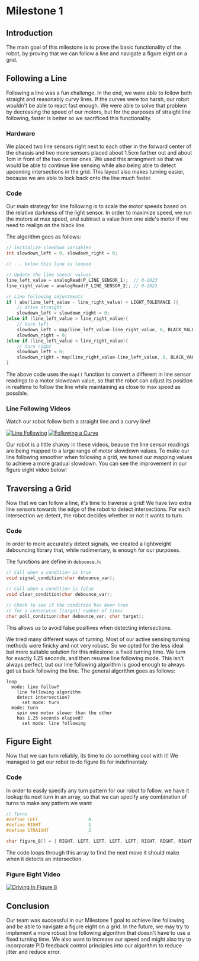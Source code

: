 # Milestone 1

## Introduction
The main goal of this milestone is to prove the basic functionality of the robot, by proving that we can follow a line and navigate a figure eight on a grid.

## Following a Line
Following a line was a fun challenge. In the end, we were able to follow both straight and reasonably curvy lines. If the curves were too harsh, our robot wouldn't be able to react fast enough. We were able to solve that problem by decreasing the speed of our motors, but for the purposes of straight line following, faster is better so we sacrificed this functionality.

### Hardware
We placed two line sensors right next to each other in the forward center of the chassis and two more sensors placed about 1.5cm farther out and about 1cm in front of the two center ones. We used this arrangment so that we would be able to continue line sensing while also being able to detect upcoming intersections in the grid. This layout also makes turning easier, because we are able to lock back onto the line much faster. 

### Code
Our main strategy for line following is to scale the motor speeds based on the relative darkness of the light sensor. In order to maximize speed, we run the motors at max speed, and subtract a value from one side's motor if we need to realign on the black line.

The algorithm goes as follows:

```cpp
// Initialize slowdown variables
int slowdown_left = 0, slowdown_right = 0;

// ... below this line is looped

// Update the line sensor values
line_left_value = analogRead(P_LINE_SENSOR_1);  // 0-1023
line_right_value = analogRead(P_LINE_SENSOR_2); // 0-1023

// Line following adjustments
if ( abs(line_left_value - line_right_value) < LIGHT_TOLERANCE ){
    // drive straight
    slowdown_left = slowdown_right = 0;
}else if (line_left_value > line_right_value){
    // turn left
    slowdown_left = map(line_left_value-line_right_value, 0, BLACK_VALUE-WHITE_VALUE, 0, 20);
    slowdown_right = 0;
}else if (line_left_value < line_right_value){
    // turn right
    slowdown_left = 0;
    slowdown_right = map(line_right_value-line_left_value, 0, BLACK_VALUE-WHITE_VALUE, 0, 20);
}
```

The above code uses the `map()` function to convert a different in line sensor readings to a motor slowdown value, so that the robot can adjust its position in realtime to follow the line while maintaining as close to max speed as possible.

### Line Following Videos
Watch our robot follow both a straight line and a curvy line!

[![Line Following](http://img.youtube.com/vi/coHGV5OTJF0/0.jpg)](https://www.youtube.com/watch?v=coHGV5OTJF0)
[![Following a Curve](http://img.youtube.com/vi/6YNuYDZxIUI/0.jpg)](https://www.youtube.com/watch?v=6YNuYDZxIUI)

Our robot is a little shakey in these videos, beause the line sensor readings are being mapped to a large range of motor slowdown values. To make our line following smoother when following a grid, we tuned our mapping values to achieve a more gradual slowdown. You can see the improvement in our figure eight video below!

## Traversing a Grid

Now that we can follow a line, it's time to traverse a grid! We have two extra line sensors towards the edge of the robot to detect intersections. For each intersection we detect, the robot decides whether or not it wants to turn. 

### Code

In order to more accurately detect signals, we created a lightweight debouncing library that, while rudimentary, is enough for our purposes. 

The functions are define in `debounce.h`:

```cpp
// Call when a condition is true
void signal_condition(char debounce_var);

// Call when a condition is false
void clear_condition(char debounce_var);

// Check to see if the condition has been true
// for a consecutve [target] number of times
char poll_condition(char debounce_var, char target);
```

This allows us to avoid false positives when detecting intersections.

We tried many different ways of turning. Most of our active sensing turning methods were finicky and not very robust. So we opted for the less ideal but more suitable solution for this milestone: a fixed turning time. We turn for exactly 1.25 seconds, and then resume line following mode. This isn't always perfect, but our line following algorithm is good enough to always get us back following the line. The general algorithm goes as follows:

```
loop
  mode: line follow?
    line following algorithm
    detect intersection?
      set mode: turn
  mode: turn
    spin one motor slower than the other
    has 1.25 seconds elapsed?
      set mode: line following
```


## Figure Eight

Now that we can turn reliably, its time to do something cool with it! We managed to get our robot to do figure 8s for indefinentaly. 


### Code

In order to easily specify any turn pattern for our robot to follow, we have it lookup its next turn in an array, so that we can specify any combination of turns to make any pattern we want:

```cpp
// Turns
#define LEFT                   0
#define RIGHT                  1
#define STRAIGHT               2

char figure_8[] = { RIGHT, LEFT, LEFT, LEFT, LEFT, RIGHT, RIGHT, RIGHT };
```

The code loops through this array to find the next move it should make when it detects an intersection. 

### Figure Eight Video
[![Driving In Figure 8](http://img.youtube.com/vi/ukufHEfCJcs/0.jpg)](https://www.youtube.com/watch?v=ukufHEfCJcs)

## Conclusion
Our team was successful in our Milestone 1 goal to achieve line following and be able to navigate a figure eight on a grid. In the future, we may try to implement a more robust line following algorithm that doesn't have to use a fixed turning time. We also want to increase our speed and might also try to incorporate PID feedback control principles into our algorithm to reduce jitter and reduce error.
